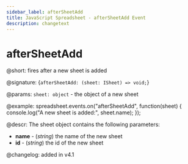 ```yaml
---
sidebar_label: afterSheetAdd
title: JavaScript Spreadsheet - afterSheetAdd Event
description: changetext
---
```


# afterSheetAdd

@short: fires after a new sheet is added

@signature: {`afterSheetAdd: (sheet: ISheet) => void;`}

@params:
`sheet: object` - the object of a new sheet

@example:
spreadsheet.events.on("afterSheetAdd", function(sheet) {
    console.log("A new sheet is added:", sheet.name);
});

@descr:
The sheet object contains the following parameters:

- **name** - (*string*) the name of the new sheet
- **id** - (*string*) the id of the new sheet

@changelog: added in v4.1
